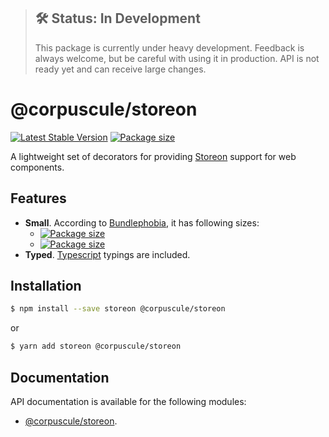 > ## 🛠 Status: In Development
> This package is currently under heavy development. Feedback is always welcome, but be careful with
using it in production. API is not ready yet and can receive large changes.

# @corpuscule/storeon
[![Latest Stable Version](https://img.shields.io/npm/v/@corpuscule/storeon.svg)](https://www.npmjs.com/package/@corpuscule/storeon)
[![Package size](https://badgen.net/bundlephobia/minzip/@corpuscule/storeon)](https://bundlephobia.com/result?p=@corpuscule/storeon)

A lightweight set of decorators for providing [Storeon](https://github.com/ai/storeon) support for
web components.

## Features
* **Small**. According to [Bundlephobia](https://bundlephobia.com), it has following sizes:
  * [![Package size](https://badgen.net/bundlephobia/min/@corpuscule/storeon)](https://bundlephobia.com/result?p=@corpuscule/storeon)
  * [![Package size](https://badgen.net/bundlephobia/minzip/@corpuscule/storeon)](https://bundlephobia.com/result?p=@corpuscule/storeon)
* **Typed**. [Typescript](http://www.typescriptlang.org/) typings are included.

## Installation
```bash
$ npm install --save storeon @corpuscule/storeon
``` 
or
```bash
$ yarn add storeon @corpuscule/storeon
```

## Documentation
API documentation is available for the following modules:
* [@corpuscule/storeon](./docs/index.md).